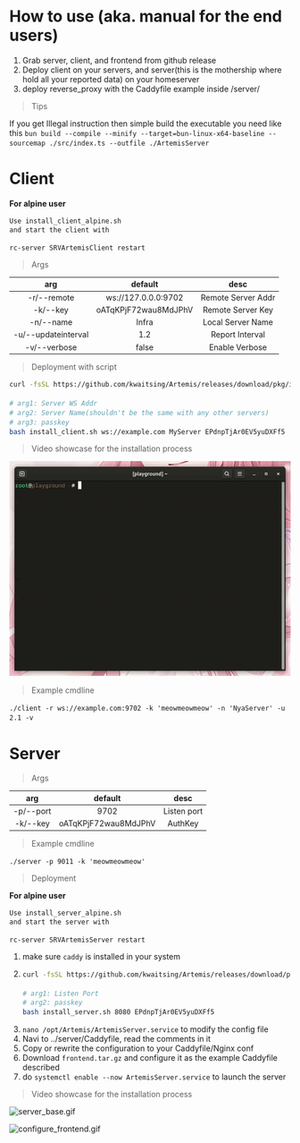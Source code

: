 # How to use (aka. manual for the end users)

1. Grab server, client, and frontend from github release
2. Deploy client on your servers, and server(this is the mothership where hold all your reported data) on your homeserver
3. deploy reverse_proxy with the Caddyfile example inside /server/

> Tips

If you get Illegal instruction then simple build the executable you need like this
`bun build --compile --minify --target=bun-linux-x64-baseline --sourcemap ./src/index.ts --outfile ./ArtemisServer`

# Client

**For alpine user**

```
Use install_client_alpine.sh
and start the client with

rc-server SRVArtemisClient restart
```

> Args

|arg|default|desc|
|    :----:   |    :----:   |    :----:   |
|-r/--remote|ws://127.0.0.0:9702|Remote Server Addr|
|-k/--key|oATqKPjF72wau8MdJPhV|Remote Server Key|
|-n/--name|Infra|Local Server Name|
|-u/--updateinterval|1.2|Report Interval|
|-v/--verbose|false|Enable Verbose|

> Deployment with script

```bash
curl -fsSL https://github.com/kwaitsing/Artemis/releases/download/pkg/install_client.sh >install_client.sh

# arg1: Server WS Addr
# arg2: Server Name(shouldn't be the same with any other servers)
# arg3: passkey
bash install_client.sh ws://example.com MyServer EPdnpTjAr0EV5yuDXFf5
```

> Video showcase for the installation process

![configure_client.gif](https://github.com/kwaitsing/Artemis/blob/main/documents/configure_client.gif?raw=true)

> Example cmdline

`./client -r ws://example.com:9702 -k 'meowmeowmeow' -n 'NyaServer' -u 2.1 -v`



# Server

> Args

|arg|default|desc|
|    :----:   |    :----:   |    :----:   |
|-p/--port|9702|Listen port|
|-k/--key|oATqKPjF72wau8MdJPhV|AuthKey|

> Example cmdline

`./server -p 9011 -k 'meowmeowmeow'`

> Deployment

**For alpine user**

```
Use install_server_alpine.sh
and start the server with

rc-server SRVArtemisServer restart
```

1. make sure `caddy` is installed in your system
2. ```bash
   curl -fsSL https://github.com/kwaitsing/Artemis/releases/download/pkg/install_server.sh >install_server.sh

   # arg1: Listen Port
   # arg2: passkey
   bash install_server.sh 8080 EPdnpTjAr0EV5yuDXFf5
   ```
3. `nano /opt/Artemis/ArtemisServer.service` to modify the config file
4. Navi to ../server/Caddyfile, read the comments in it
5. Copy or rewrite the configuration to your Caddyfile/Nginx conf
6. Download `frontend.tar.gz` and configure it as the example Caddyfile described
7. do `systemctl enable --now ArtemisServer.service` to launch the server

> Video showcase for the installation process

![server_base.gif](https://github.com/kwaitsing/Artemis/blob/main/documents/install_server.gif?raw=true)

![configure_frontend.gif](https://github.com/kwaitsing/Artemis/blob/main/documents/configure_frontend.gif?raw=true)